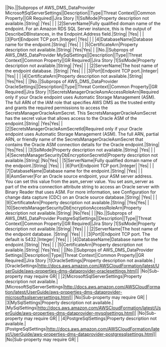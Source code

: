 ||No.||Subprops of AWS_DMS_DataProvider MicrosoftSqlServerSettings||Description||Type||Threat Context||Common Property||GR Required||Jira Story
|1|SslMode|Property description not available.|String| |Yes| | |
|2|ServerName|Fully qualified domain name of the endpoint. For an Amazon RDS SQL Server instance, this is the output of DescribeDBInstances, in the Endpoint.Address field.|String| |Yes| | |
|3|Port|Endpoint TCP port.|Integer| |Yes| | |
|4|DatabaseName|Database name for the endpoint.|String| |Yes| | |
|5|CertificateArn|Property description not available.|String| |Yes|Yes| |
||No.||Subprops of AWS_DMS_DataProvider MySqlSettings||Description||Type||Threat Context||Common Property||GR Required||Jira Story
|1|SslMode|Property description not available.|String| |Yes| | |
|2|ServerName|The host name of the endpoint database. |String| |Yes| | |
|3|Port|Endpoint TCP port.|Integer| |Yes| | |
|4|CertificateArn|Property description not available.|String| |Yes|Yes| |
||No.||Subprops of AWS_DMS_DataProvider OracleSettings||Description||Type||Threat Context||Common Property||GR Required||Jira Story
|1|SecretsManagerOracleAsmAccessRoleArn|Required only if your Oracle endpoint uses Automatic Storage Management (ASM). The full ARN of the IAM role that specifies AWS DMS as the trusted entity and grants the required permissions to access the SecretsManagerOracleAsmSecret. This SecretsManagerOracleAsmSecret has the secret value that allows access to the Oracle ASM of the endpoint.|String| |Yes|Yes| |
|2|SecretsManagerOracleAsmSecretId|Required only if your Oracle endpoint uses Automatic Storage Management (ASM). The full ARN, partial ARN, or friendly name of the SecretsManagerOracleAsmSecret  that contains the Oracle ASM connection details for the Oracle endpoint.|String| |Yes|Yes| |
|3|SslMode|Property description not available.|String| |Yes| | |
|4|SecretsManagerSecurityDbEncryptionSecretId|Property description not available.|String| |No|Yes| |
|5|ServerName|Fully qualified domain name of the endpoint.|String| |Yes| | |
|6|Port|Endpoint TCP port.|Integer| |Yes| | |
|7|DatabaseName|Database name for the endpoint.|String| |Yes| | |
|8|AsmServer|For an Oracle source endpoint, your ASM server address. You can set this value from the asm_server value. You set asm_server as part of the extra connection attribute string to access an Oracle server with Binary Reader that uses ASM. For more information, see Configuration for change data capture (CDC) on an Oracle source database.|String| |Yes| | |
|9|CertificateArn|Property description not available.|String| |Yes|Yes| |
|10|SecretsManagerSecurityDbEncryptionAccessRoleArn|Property description not available.|String| |No|Yes| |
||No.||Subprops of AWS_DMS_DataProvider PostgreSqlSettings||Description||Type||Threat Context||Common Property||GR Required||Jira Story
|1|SslMode|Property description not available.|String| |Yes| | |
|2|ServerName|The host name of the endpoint database. |String| |Yes| | |
|3|Port|Endpoint TCP port. The default is 5432.|Integer| |Yes| | |
|4|DatabaseName|Database name for the endpoint.|String| |Yes| | |
|5|CertificateArn|Property description not available.|String| |Yes|Yes| |
||No.||Subprops of AWS_DMS_DataProvider Settings||Description||Type||Threat Context||Common Property||GR Required||Jira Story
|1|OracleSettings|Property description not available.|[OracleSettings|http://docs.aws.amazon.com/AWSCloudFormation/latest/UserGuide/aws-properties-dms-dataprovider-oraclesettings.html]| |No|Sub-property may require GR| |
|2|MicrosoftSqlServerSettings|Property description not available.|[MicrosoftSqlServerSettings|http://docs.aws.amazon.com/AWSCloudFormation/latest/UserGuide/aws-properties-dms-dataprovider-microsoftsqlserversettings.html]| |No|Sub-property may require GR| |
|3|MySqlSettings|Property description not available.|[MySqlSettings|http://docs.aws.amazon.com/AWSCloudFormation/latest/UserGuide/aws-properties-dms-dataprovider-mysqlsettings.html]| |No|Sub-property may require GR| |
|4|PostgreSqlSettings|Property description not available.|[PostgreSqlSettings|http://docs.aws.amazon.com/AWSCloudFormation/latest/UserGuide/aws-properties-dms-dataprovider-postgresqlsettings.html]| |No|Sub-property may require GR| |

